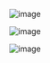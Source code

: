 ![image](https://user-images.githubusercontent.com/72455881/135674462-6a1e6d9b-868c-4ef7-9855-1c78d0b9db69.png)


![image](https://user-images.githubusercontent.com/72455881/135674500-8003d910-bbb7-44c2-875e-e8f06ba6872b.png)


![image](https://user-images.githubusercontent.com/72455881/135674533-05b08005-65fb-42af-9f39-57609d8eaa08.png)
